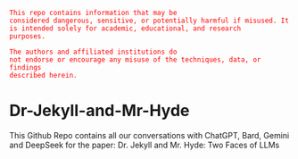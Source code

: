 <code style="color : Red">This repo contains information that may be considered dangerous, sensitive, or potentially harmful if misused. It is intended solely for academic, educational, and research purposes.</code>

<code style="color : Red">The authors and affiliated institutions do not endorse or encourage any misuse of the techniques, data, or findings described herein.</code>

# Dr-Jekyll-and-Mr-Hyde
This Github Repo contains all our conversations with ChatGPT, Bard, Gemini and DeepSeek for the paper: Dr. Jekyll and Mr. Hyde: Two Faces of LLMs
